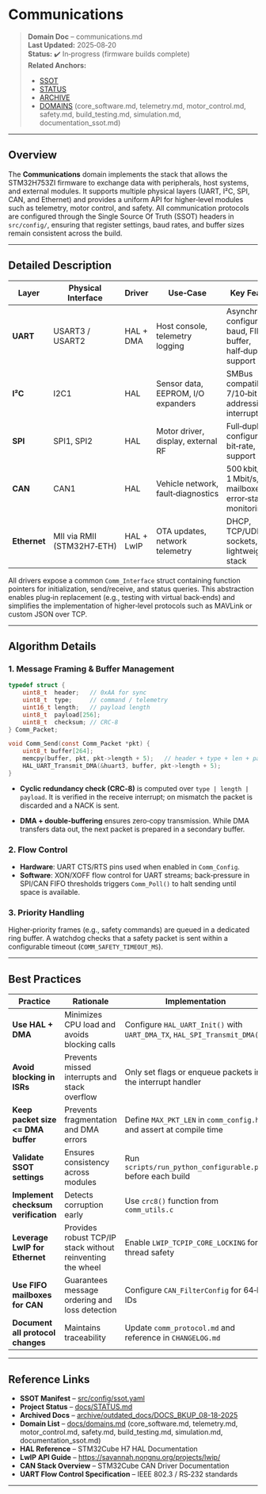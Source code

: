 # Communications

> **Domain Doc** – communications.md  
> **Last Updated:** 2025‑08‑20  
> **Status:** ✔️ In‑progress (firmware builds complete)  
> **Related Anchors:**  
> - [SSOT](src/config/ssot.yaml)  
> - [STATUS](docs/STATUS.md)  
> - [ARCHIVE](archive/outdated_docs/DOCS_BKUP_08-18-2025)  
> - [DOMAINS](docs/domains.md) (core_software.md, telemetry.md, motor_control.md, safety.md, build_testing.md, simulation.md, documentation_ssot.md)

---

## Overview

The **Communications** domain implements the stack that allows the STM32H753ZI firmware to exchange data with peripherals, host systems, and external modules.  It supports multiple physical layers (UART, I²C, SPI, CAN, and Ethernet) and provides a uniform API for higher‑level modules such as telemetry, motor control, and safety.  All communication protocols are configured through the Single Source Of Truth (SSOT) headers in `src/config/`, ensuring that register settings, baud rates, and buffer sizes remain consistent across the build.

---

## Detailed Description

| Layer | Physical Interface | Driver | Use‑Case | Key Features |
|-------|--------------------|--------|----------|--------------|
| **UART** | USART3 / USART2 | HAL + DMA | Host console, telemetry logging | Asynchronous, configurable baud, FIFO buffer, half‑duplex support |
| **I²C** | I2C1 | HAL | Sensor data, EEPROM, I/O expanders | SMBus compatibility, 7/10‑bit addressing, interrupt‑driven |
| **SPI** | SPI1, SPI2 | HAL | Motor driver, display, external RF | Full‑duplex, configurable bit‑rate, DMA support |
| **CAN** | CAN1 | HAL | Vehicle network, fault‑diagnostics | 500 kbit/s, 1 Mbit/s, FIFO mailboxes, error‑state monitoring |
| **Ethernet** | MII via RMII (STM32H7‑ETH) | HAL + LwIP | OTA updates, network telemetry | DHCP, TCP/UDP sockets, LwIP lightweight IP stack |

All drivers expose a common `Comm_Interface` struct containing function pointers for initialization, send/receive, and status queries.  This abstraction enables plug‑in replacement (e.g., testing with virtual back‑ends) and simplifies the implementation of higher‑level protocols such as MAVLink or custom JSON over TCP.

---

## Algorithm Details

### 1. Message Framing & Buffer Management

```c
typedef struct {
    uint8_t  header;   // 0xAA for sync
    uint8_t  type;     // command / telemetry
    uint16_t length;   // payload length
    uint8_t  payload[256];
    uint8_t  checksum; // CRC‑8
} Comm_Packet;

void Comm_Send(const Comm_Packet *pkt) {
    uint8_t buffer[264];
    memcpy(buffer, pkt, pkt->length + 5);   // header + type + len + payload + checksum
    HAL_UART_Transmit_DMA(&huart3, buffer, pkt->length + 5);
}
```

* **Cyclic redundancy check (CRC‑8)** is computed over `type | length | payload`.  It is verified in the receive interrupt; on mismatch the packet is discarded and a NACK is sent.

* **DMA + double‑buffering** ensures zero‑copy transmission.  While DMA transfers data out, the next packet is prepared in a secondary buffer.

### 2. Flow Control

* **Hardware**: UART CTS/RTS pins used when enabled in `Comm_Config`.  
* **Software**: XON/XOFF flow control for UART streams; back‑pressure in SPI/CAN FIFO thresholds triggers `Comm_Poll()` to halt sending until space is available.

### 3. Priority Handling

Higher‑priority frames (e.g., safety commands) are queued in a dedicated ring buffer.  A watchdog checks that a safety packet is sent within a configurable timeout (`COMM_SAFETY_TIMEOUT_MS`).

---

## Best Practices

| Practice | Rationale | Implementation |
|----------|-----------|----------------|
| **Use HAL + DMA** | Minimizes CPU load and avoids blocking calls | Configure `HAL_UART_Init()` with `UART_DMA_TX`, `HAL_SPI_Transmit_DMA()` |
| **Avoid blocking in ISRs** | Prevents missed interrupts and stack overflow | Only set flags or enqueue packets in the interrupt handler |
| **Keep packet size <= DMA buffer** | Prevents fragmentation and DMA errors | Define `MAX_PKT_LEN` in `comm_config.h` and assert at compile time |
| **Validate SSOT settings** | Ensures consistency across modules | Run `scripts/run_python_configurable.ps1` before each build |
| **Implement checksum verification** | Detects corruption early | Use `crc8()` function from `comm_utils.c` |
| **Leverage LwIP for Ethernet** | Provides robust TCP/IP stack without reinventing the wheel | Enable `LWIP_TCPIP_CORE_LOCKING` for thread safety |
| **Use FIFO mailboxes for CAN** | Guarantees message ordering and loss detection | Configure `CAN_FilterConfig` for 64‑bit IDs |
| **Document all protocol changes** | Maintains traceability | Update `comm_protocol.md` and reference in `CHANGELOG.md` |

---

## Reference Links

- **SSOT Manifest** – [src/config/ssot.yaml](src/config/ssot.yaml)  
- **Project Status** – [docs/STATUS.md](docs/STATUS.md)  
- **Archived Docs** – [archive/outdated_docs/DOCS_BKUP_08-18-2025](archive/outdated_docs/DOCS_BKUP_08-18-2025)  
- **Domain List** – [docs/domains.md](docs/domains.md) (core_software.md, telemetry.md, motor_control.md, safety.md, build_testing.md, simulation.md, documentation_ssot.md)  
- **HAL Reference** – STM32Cube H7 HAL Documentation  
- **LwIP API Guide** – https://savannah.nongnu.org/projects/lwip/  
- **CAN Stack Overview** – STM32Cube CAN Driver Documentation  
- **UART Flow Control Specification** – IEEE 802.3 / RS‑232 standards  

---
